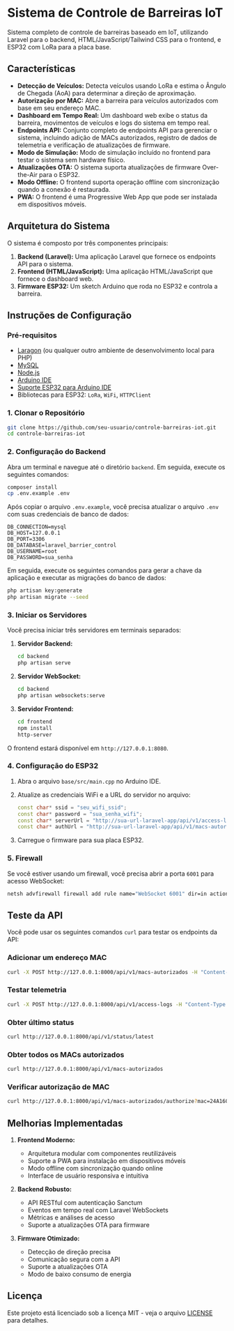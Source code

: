 # Sistema de Controle de Barreiras IoT

Sistema completo de controle de barreiras baseado em IoT, utilizando Laravel para o backend, HTML/JavaScript/Tailwind CSS para o frontend, e ESP32 com LoRa para a placa base.

## Características

- **Detecção de Veículos:** Detecta veículos usando LoRa e estima o Ângulo de Chegada (AoA) para determinar a direção de aproximação.
- **Autorização por MAC:** Abre a barreira para veículos autorizados com base em seu endereço MAC.
- **Dashboard em Tempo Real:** Um dashboard web exibe o status da barreira, movimentos de veículos e logs do sistema em tempo real.
- **Endpoints API:** Conjunto completo de endpoints API para gerenciar o sistema, incluindo adição de MACs autorizados, registro de dados de telemetria e verificação de atualizações de firmware.
- **Modo de Simulação:** Modo de simulação incluído no frontend para testar o sistema sem hardware físico.
- **Atualizações OTA:** O sistema suporta atualizações de firmware Over-the-Air para o ESP32.
- **Modo Offline:** O frontend suporta operação offline com sincronização quando a conexão é restaurada.
- **PWA:** O frontend é uma Progressive Web App que pode ser instalada em dispositivos móveis.

## Arquitetura do Sistema

O sistema é composto por três componentes principais:

1. **Backend (Laravel):** Uma aplicação Laravel que fornece os endpoints API para o sistema.
2. **Frontend (HTML/JavaScript):** Uma aplicação HTML/JavaScript que fornece o dashboard web.
3. **Firmware ESP32:** Um sketch Arduino que roda no ESP32 e controla a barreira.

## Instruções de Configuração

### Pré-requisitos

- [Laragon](https://laragon.org/download/) (ou qualquer outro ambiente de desenvolvimento local para PHP)
- [MySQL](https://www.mysql.com/downloads/)
- [Node.js](https://nodejs.org/en/download/)
- [Arduino IDE](https://www.arduino.cc/en/software)
- [Suporte ESP32 para Arduino IDE](https://docs.espressif.com/projects/arduino-esp32/en/latest/installing.html)
- Bibliotecas para ESP32: `LoRa`, `WiFi`, `HTTPClient`

### 1. Clonar o Repositório

```bash
git clone https://github.com/seu-usuario/controle-barreiras-iot.git
cd controle-barreiras-iot
```

### 2. Configuração do Backend

Abra um terminal e navegue até o diretório `backend`. Em seguida, execute os seguintes comandos:

```bash
composer install
cp .env.example .env
```

Após copiar o arquivo `.env.example`, você precisa atualizar o arquivo `.env` com suas credenciais de banco de dados:

```
DB_CONNECTION=mysql
DB_HOST=127.0.0.1
DB_PORT=3306
DB_DATABASE=laravel_barrier_control
DB_USERNAME=root
DB_PASSWORD=sua_senha
```

Em seguida, execute os seguintes comandos para gerar a chave da aplicação e executar as migrações do banco de dados:

```bash
php artisan key:generate
php artisan migrate --seed
```

### 3. Iniciar os Servidores

Você precisa iniciar três servidores em terminais separados:

1. **Servidor Backend:**
   ```bash
   cd backend
   php artisan serve
   ```

2. **Servidor WebSocket:**
   ```bash
   cd backend
   php artisan websockets:serve
   ```

3. **Servidor Frontend:**
   ```bash
   cd frontend
   npm install
   http-server
   ```

O frontend estará disponível em `http://127.0.0.1:8080`.

### 4. Configuração do ESP32

1. Abra o arquivo `base/src/main.cpp` no Arduino IDE.
2. Atualize as credenciais WiFi e a URL do servidor no arquivo:

   ```cpp
   const char* ssid = "seu_wifi_ssid";
   const char* password = "sua_senha_wifi";
   const char* serverUrl = "http://sua-url-laravel-app/api/v1/access-logs";
   const char* authUrl = "http://sua-url-laravel-app/api/v1/macs-autorizados/authorize";
   ```

3. Carregue o firmware para sua placa ESP32.

### 5. Firewall

Se você estiver usando um firewall, você precisa abrir a porta `6001` para acesso WebSocket:

```bash
netsh advfirewall firewall add rule name="WebSocket 6001" dir=in action=allow protocol=TCP localport=6001
```

## Teste da API

Você pode usar os seguintes comandos `curl` para testar os endpoints da API:

### Adicionar um endereço MAC

```bash
curl -X POST http://127.0.0.1:8000/api/v1/macs-autorizados -H "Content-Type: application/json" -d '{"mac":"24A160123456","placa":"ABC123"}'
```

### Testar telemetria

```bash
curl -X POST http://127.0.0.1:8000/api/v1/access-logs -H "Content-Type: application/json" -d '{"mac":"24A160123456","direcao":"NS","datahora":"2025-07-16 01:49:00","status":"AUTORIZADO"}'
```

### Obter último status

```bash
curl http://127.0.0.1:8000/api/v1/status/latest
```

### Obter todos os MACs autorizados

```bash
curl http://127.0.0.1:8000/api/v1/macs-autorizados
```

### Verificar autorização de MAC

```bash
curl http://127.0.0.1:8000/api/v1/macs-autorizados/authorize?mac=24A160123456
```

## Melhorias Implementadas

1. **Frontend Moderno:**
   - Arquitetura modular com componentes reutilizáveis
   - Suporte a PWA para instalação em dispositivos móveis
   - Modo offline com sincronização quando online
   - Interface de usuário responsiva e intuitiva

2. **Backend Robusto:**
   - API RESTful com autenticação Sanctum
   - Eventos em tempo real com Laravel WebSockets
   - Métricas e análises de acesso
   - Suporte a atualizações OTA para firmware

3. **Firmware Otimizado:**
   - Detecção de direção precisa
   - Comunicação segura com a API
   - Suporte a atualizações OTA
   - Modo de baixo consumo de energia

## Licença

Este projeto está licenciado sob a licença MIT - veja o arquivo [LICENSE](LICENSE) para detalhes.
